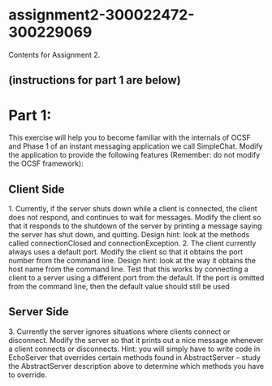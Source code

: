 # assignment2-300022472-300229069
Contents for Assignment 2.


(instructions for part 1 are below)
------------------------------------

<h1>Part 1:</h1>

This exercise will help you to become familiar with the internals of OCSF and Phase 1 of an instant messaging application we call SimpleChat. Modify the application to provide the following features (Remember: do not modify the OCSF framework):

<h2>Client Side</h2>
1. Currently, if the server shuts down while a client is connected, the client does not respond, and continues to wait for messages. Modify the client so that it responds to the shutdown of the server by printing a message saying the server has shut down, and quitting. Design hint: look at the methods called connectionClosed and connectionException.
2. The client currently always uses a default port. Modify the client so that it obtains the port number from the command line. Design hint: look at the way it obtains the host name from the command line. Test that this works by connecting a client to a server using a different port from the default. If the port is omitted from the command line, then the default value should still be used

<h2>Server Side</h2>
3. Currently the server ignores situations where clients connect or disconnect. Modify the server so that it prints out a nice message whenever a client connects or disconnects. Hint: you will simply have to write code in EchoServer that overrides certain methods found in AbstractServer – study the AbstractServer description above to determine which methods you have to override.
